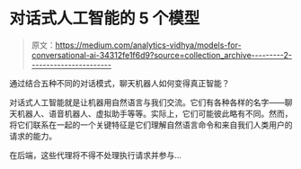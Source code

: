 # 对话式人工智能的 5 个模型

> 原文：<https://medium.com/analytics-vidhya/models-for-conversational-ai-34312fe1f6d9?source=collection_archive---------2----------------------->

通过结合五种不同的对话模式，聊天机器人如何变得真正智能？

对话式人工智能就是让机器用自然语言与我们交流。它们有各种各样的名字——聊天机器人、语音机器人、虚拟助手等等。实际上，它们可能彼此略有不同。然而，将它们联系在一起的一个关键特征是它们理解自然语言命令和来自我们人类用户的请求的能力。

在后端，这些代理将不得不处理执行请求并参与…